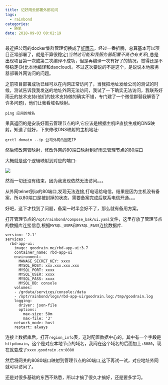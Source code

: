 ```yaml
---
title: 记好雨云部署外部访问
tags:
  - rainbond
categories:
  - 随笔
date: 2018-09-03 08:02:19
---
```


最近把公司的docker集群管理切换成了[好雨云](https://www.goodrain.com/)，经过一番折腾，总算基本可以项目正常部署了，就是不算很稳定(*当然这可能和我服务器配置不高也有关系*),总是出现项目第一次或第二次编译不成功，但是再编译一次有好了的情况，觉得还是不够稳定(对比本地编译和daocloud)。不过这次要说的不是这个，是说说本地服务器部署外网访问的问题。

之前项目部署成功已经可以在内网正常访问了，当我把地址发给公司的测试的时候，测试告诉我我发送的地址外网无法访问，我试了一下确实无法访问，我联系好雨云的技术支持(他们的技术支持做的确实不错，专门建了一个微信群替我解答了许多问题)，他们让我看域名映射。

```
ping 应用的域名
```

果真返回的是安装好雨云管理节点的IP,它应该是根据主机IP直接生成的DNS映射。知道了就好，下来修改DNS映射的主机地址:

```
grctl domain --ip 公司外网的固定IP
```

<!-- more -->

然后修改网管映射，修改外网的80端口映射到好雨云管理节点的80端口

大概就是这个逻辑映射到对应的端口:

![](/images/20180903/好雨云网络映射.png)

然而一切还没有结束，因为我发现依然无法访问。。。

从外网telnet到ip的80端口,发现无法连接,打电话给电信，结果是因为主机没有备案，所以80端口是被封掉的状态，需要备案完成后联系电信开通。。。

好吧，这下才找到了问题，备案一时半会好不了，那么就有备用方案。

打开管理节点的`/opt/rainbond/compose_bak/ui.yaml`文件，这里存放了管理节点的数据库连接信息,根据`MYSQL_USER`和`MYSQL_PASS`连接数据库.

```
version: '2.1'
services:
  rbd-app-ui:
    image: goodrain.me/rbd-app-ui:3.7
    container_name: rbd-app-ui
    environment:
      MANAGE_SECRET_KEY: xxxx
      MYSQL_HOST: xxx.xxx.xxx.xxx
      MYSQL_PORT: xxxx
      MYSQL_USER: xxxx
      MYSQL_PASS: xxxx
      MYSQL_DB: console
    volumes:
    - /grdata/services/console:/data
    - /opt/rainbond/logs/rbd-app-ui/goodrain.log:/tmp/goodrain.log
    logging:
      driver: json-file
      options:
        max-size: 50m
        max-file: '3'
    network_mode: host
    restart: always
```

连接上数据库后，打开`region_info`表，这时配置数据中心的，其中有一个字段是`httpdomain`，这个是对应本地节点的域名，我闷在这个域名的后面加上`:8080`，现在就变成了`xxxx.goodrain.cn:8080`

然后将网关的8080端口映射到管理节点的80端口,这下再试一试，对应地址外网就可以访问了。

还是对很多基础的东西不熟悉，所以才搞了很久才搞好，还是要多学习。






